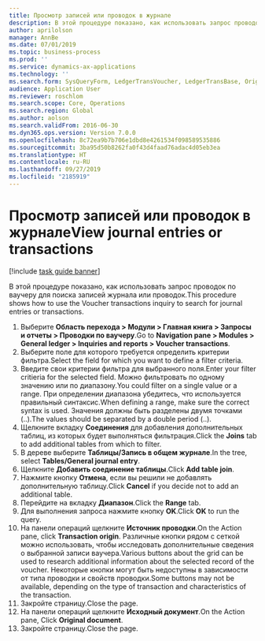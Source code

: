 ```yaml
---
title: Просмотр записей или проводок в журнале
description: В этой процедуре показано, как использовать запрос проводок по ваучеру для поиска записей журнала или проводок.
author: aprilolson
manager: AnnBe
ms.date: 07/01/2019
ms.topic: business-process
ms.prod: ''
ms.service: dynamics-ax-applications
ms.technology: ''
ms.search.form: SysQueryForm, LedgerTransVoucher, LedgerTransBase, Originaldocuments
audience: Application User
ms.reviewer: roschlom
ms.search.scope: Core, Operations
ms.search.region: Global
ms.author: aolson
ms.search.validFrom: 2016-06-30
ms.dyn365.ops.version: Version 7.0.0
ms.openlocfilehash: 8c72ea9b7b706e1dbd8e4261534f098589535886
ms.sourcegitcommit: 3ba95d50b8262fa0f43d4faad76adac4d05eb3ea
ms.translationtype: HT
ms.contentlocale: ru-RU
ms.lasthandoff: 09/27/2019
ms.locfileid: "2185919"
---
```

# <a name="view-journal-entries-or-transactions"></a><span data-ttu-id="0d7ce-103">Просмотр записей или проводок в журнале</span><span class="sxs-lookup"><span data-stu-id="0d7ce-103">View journal entries or transactions</span></span>

[!include [task guide banner](../../includes/task-guide-banner.md)]

<span data-ttu-id="0d7ce-104">В этой процедуре показано, как использовать запрос проводок по ваучеру для поиска записей журнала или проводок.</span><span class="sxs-lookup"><span data-stu-id="0d7ce-104">This procedure shows how to use the Voucher transactions inquiry to search for journal entries or transactions.</span></span>

1. <span data-ttu-id="0d7ce-105">Выберите **Область перехода > Модули > Главная книга > Запросы и отчеты > Проводки по ваучеру**.</span><span class="sxs-lookup"><span data-stu-id="0d7ce-105">Go to **Navigation pane > Modules > General ledger > Inquiries and reports > Voucher transactions**.</span></span>
2. <span data-ttu-id="0d7ce-106">Выберите поле для которого требуется определить критерии фильтра.</span><span class="sxs-lookup"><span data-stu-id="0d7ce-106">Select the field for which you want to define a filter criteria.</span></span>
3. <span data-ttu-id="0d7ce-107">Введите свои критерии фильтра для выбранного поля.</span><span class="sxs-lookup"><span data-stu-id="0d7ce-107">Enter your filter critieria for the selected field.</span></span> <span data-ttu-id="0d7ce-108">Можно фильтровать по одному значению или по диапазону.</span><span class="sxs-lookup"><span data-stu-id="0d7ce-108">You could filter on a single value or a range.</span></span> <span data-ttu-id="0d7ce-109">При определении диапазона убедитесь, что используется правильный синтаксис.</span><span class="sxs-lookup"><span data-stu-id="0d7ce-109">When defining a range, make sure the correct syntax is used.</span></span> <span data-ttu-id="0d7ce-110">Значения должны быть разделены двумя точками (..).</span><span class="sxs-lookup"><span data-stu-id="0d7ce-110">The values should be separated by a double period (..).</span></span>  
4. <span data-ttu-id="0d7ce-111">Щелкните вкладку **Соединения** для добавления дополнительных таблиц, из которых будет выполняться фильтрация.</span><span class="sxs-lookup"><span data-stu-id="0d7ce-111">Click the **Joins** tab to add additional tables from which to filter.</span></span>
5. <span data-ttu-id="0d7ce-112">В дереве выберите **Таблицы/Запись в общем журнале**.</span><span class="sxs-lookup"><span data-stu-id="0d7ce-112">In the tree, select **Tables/General journal entry**.</span></span>
6. <span data-ttu-id="0d7ce-113">Щелкните **Добавить соединение таблицы**.</span><span class="sxs-lookup"><span data-stu-id="0d7ce-113">Click **Add table join**.</span></span>
7. <span data-ttu-id="0d7ce-114">Нажмите кнопку **Отмена**, если вы решили не добавлять дополнительную таблицу.</span><span class="sxs-lookup"><span data-stu-id="0d7ce-114">Click **Cancel** if you decide not to add an additional table.</span></span>
8. <span data-ttu-id="0d7ce-115">Перейдите на вкладку **Диапазон**.</span><span class="sxs-lookup"><span data-stu-id="0d7ce-115">Click the **Range** tab.</span></span>
9. <span data-ttu-id="0d7ce-116">Для выполнения запроса нажмите кнопку **OK**.</span><span class="sxs-lookup"><span data-stu-id="0d7ce-116">Click **OK** to run the query.</span></span>
10. <span data-ttu-id="0d7ce-117">На панели операций щелкните **Источник проводки**.</span><span class="sxs-lookup"><span data-stu-id="0d7ce-117">On the Action pane, click **Transaction origin**.</span></span> <span data-ttu-id="0d7ce-118">Различные кнопки рядом с сеткой можно использовать, чтобы исследовать дополнительные сведения о выбранной записи ваучера.</span><span class="sxs-lookup"><span data-stu-id="0d7ce-118">Various buttons about the grid can be used to research additional information about the selected record of the voucher.</span></span> <span data-ttu-id="0d7ce-119">Некоторые кнопки могут быть недоступны в зависимости от типа проводки и свойств проводки.</span><span class="sxs-lookup"><span data-stu-id="0d7ce-119">Some buttons may not be available, depending on the type of transaction and characteristics of the transaction.</span></span>
11. <span data-ttu-id="0d7ce-120">Закройте страницу.</span><span class="sxs-lookup"><span data-stu-id="0d7ce-120">Close the page.</span></span>
12. <span data-ttu-id="0d7ce-121">На панели операций щелкните **Исходный документ**.</span><span class="sxs-lookup"><span data-stu-id="0d7ce-121">On the Action pane, Click **Original document**.</span></span>
13. <span data-ttu-id="0d7ce-122">Закройте страницу.</span><span class="sxs-lookup"><span data-stu-id="0d7ce-122">Close the page.</span></span>

